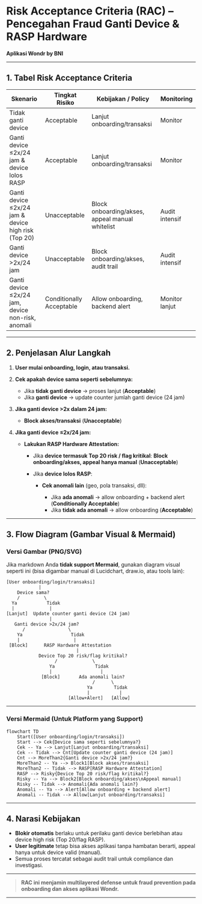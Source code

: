 # Risk Acceptance Criteria (RAC) – Pencegahan Fraud Ganti Device & RASP Hardware

**Aplikasi Wondr by BNI**

---

## 1. Tabel Risk Acceptance Criteria

| Skenario                                            | Tingkat Risiko           | Kebijakan / Policy                              | Monitoring     |
| --------------------------------------------------- | ------------------------ | ----------------------------------------------- | -------------- |
| Tidak ganti device                                  | Acceptable               | Lanjut onboarding/transaksi                     | Monitor        |
| Ganti device ≤2x/24 jam & device lolos RASP         | Acceptable               | Lanjut onboarding/transaksi                     | Monitor        |
| Ganti device ≤2x/24 jam & device high risk (Top 20) | Unacceptable             | Block onboarding/akses, appeal manual whitelist | Audit intensif |
| Ganti device >2x/24 jam                             | Unacceptable             | Block onboarding/akses, audit trail             | Audit intensif |
| Ganti device ≤2x/24 jam, device non-risk, anomali   | Conditionally Acceptable | Allow onboarding, backend alert                 | Monitor lanjut |

---

## 2. Penjelasan Alur Langkah

1. **User mulai onboarding, login, atau transaksi.**
2. **Cek apakah device sama seperti sebelumnya:**

   * Jika **tidak ganti device** → proses lanjut (**Acceptable**)
   * Jika **ganti device** → update counter jumlah ganti device (24 jam)
3. **Jika ganti device >2x dalam 24 jam:**

   * **Block akses/transaksi** (**Unacceptable**)
4. **Jika ganti device ≤2x/24 jam:**

   * **Lakukan RASP Hardware Attestation:**

     * Jika **device termasuk Top 20 risk / flag kritikal**:
       **Block onboarding/akses, appeal hanya manual** (**Unacceptable**)
     * Jika **device lolos RASP**:

       * **Cek anomali lain** (geo, pola transaksi, dll):

         * Jika **ada anomali** → allow onboarding + backend alert (**Conditionally Acceptable**)
         * Jika **tidak ada anomali** → allow onboarding (**Acceptable**)

---

## 3. Flow Diagram (Gambar Visual & Mermaid)

### **Versi Gambar (PNG/SVG)**

Jika markdown Anda **tidak support Mermaid**, gunakan diagram visual seperti ini (bisa digambar manual di Lucidchart, draw\.io, atau tools lain):

```
[User onboarding/login/transaksi]
            |
    Device sama?
    /         \
  Ya           Tidak
  |             |
[Lanjut]  Update counter ganti device (24 jam)
                |
   Ganti device >2x/24 jam?
      /                \
    Ya                  Tidak
    |                    |
 [Block]      RASP Hardware Attestation
                          |
            Device Top 20 risk/flag kritikal?
                  /             \
                Ya               Tidak
                |                  |
             [Block]       Ada anomali lain?
                                /      \
                              Ya        Tidak
                              |           |
                       [Allow+Alert]   [Allow]
```

---

### **Versi Mermaid (Untuk Platform yang Support)**

```mermaid
flowchart TD
    Start([User onboarding/login/transaksi])
    Start --> Cek{Device sama seperti sebelumnya?}
    Cek -- Ya --> Lanjut[Lanjut onboarding/transaksi]
    Cek -- Tidak --> Cnt[Update counter ganti device (24 jam)]
    Cnt --> MoreThan2{Ganti device >2x/24 jam?}
    MoreThan2 -- Ya --> Block1[Block akses/transaksi]
    MoreThan2 -- Tidak --> RASP[RASP Hardware Attestation]
    RASP --> Risky{Device Top 20 risk/flag kritikal?}
    Risky -- Ya --> Block2[Block onboarding/akses\nAppeal manual]
    Risky -- Tidak --> Anomali{Ada anomali lain?}
    Anomali -- Ya --> Alert[Allow onboarding + backend alert]
    Anomali -- Tidak --> Allow[Lanjut onboarding/transaksi]
```

---

## 4. Narasi Kebijakan

* **Blokir otomatis** berlaku untuk perilaku ganti device berlebihan atau device high risk (Top 20/flag RASP).
* **User legitimate** tetap bisa akses aplikasi tanpa hambatan berarti, appeal hanya untuk device valid (manual).
* Semua proses tercatat sebagai audit trail untuk compliance dan investigasi.

---

> **RAC ini menjamin multilayered defense untuk fraud prevention pada onboarding dan akses aplikasi Wondr.**

---
